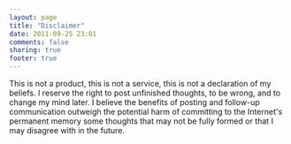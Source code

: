 ```yaml
---
layout: page
title: "Disclaimer"
date: 2011-09-25 23:01
comments: false
sharing: true
footer: true
---
```

This is not a product, this is not a service, this is not a declaration of my beliefs. I reserve the right to post unfinished thoughts, to be wrong, and to change my mind later. I believe the benefits of posting and follow-up communication outweigh the potential harm of committing to the Internet's permanent memory some thoughts that may not be fully formed or that I may disagree with in the future. 

